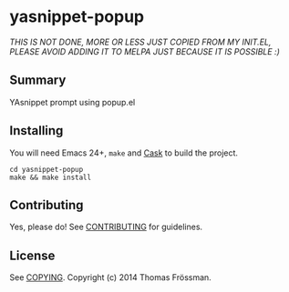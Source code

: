 # yasnippet-popup

*THIS IS NOT DONE, MORE OR LESS JUST COPIED FROM MY INIT.EL, PLEASE AVOID ADDING IT TO MELPA JUST BECAUSE IT IS POSSIBLE :)*

## Summary

YAsnippet prompt using popup.el

## Installing

You will need Emacs 24+, `make` and [Cask](https://github.com/cask/cask) to
build the project.

    cd yasnippet-popup
    make && make install


## Contributing

Yes, please do! See [CONTRIBUTING][] for guidelines.

## License

See [COPYING][]. Copyright (c) 2014 Thomas Frössman.


[CONTRIBUTING]: ./CONTRIBUTING.md
[COPYING]: ./COPYING
